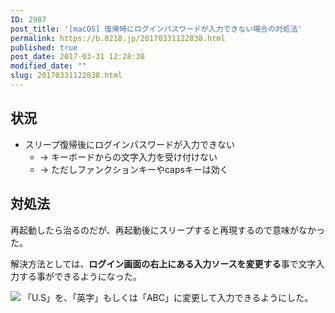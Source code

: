 ```yaml
---
ID: 2987
post_title: '[macOS] 復帰時にログインパスワードが入力できない場合の対処法'
permalink: https://b.0218.jp/20170331122838.html
published: true
post_date: 2017-03-31 12:28:38
modified_date: ""
slug: 20170331122838.html
---
```

## 状況
* スリープ復帰後にログインパスワードが入力できない
  * → キーボードからの文字入力を受け付けない
  * → ただしファンクションキーやcapsキーは効く

## 対処法
再起動したら治るのだが、再起動後にスリープすると再現するので意味がなかった。

解決方法としては、**ログイン画面の右上にある入力ソースを変更する**事で文字入力する事ができるようになった。

![](https://i.imgur.com/QsCG7so.png)
「U.S」を、「英字」もしくは「ABC」に変更して入力できるようにした。